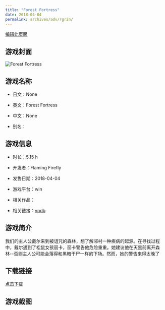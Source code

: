 ```yaml
---
title: "Forest Fortress"
date: 2018-04-04
permalink: archives/adv/rgr2n/
---
```

[编辑此页面](https://github.com/ACG-3/ADV3-source/blob/main/source/_posts/Forest%20Fortress.md)

## 游戏封面

![Forest Fortress](https://pan.timero.xyz/d/onedrive/img_lib_001/Forest%20Fortress_cover.avif)


## 游戏名称

- 日文：None
- 英文：Forest Fortress
- 中文：None

- 别名：


## 游戏信息

- 时长：5.15 h
- 开发者：Flaming Firefly
- 发售日期：2018-04-04
- 游戏平台：win
- 相关作品：

- 相关链接：[vndb](https://vndb.org/v20950)


## 游戏简介

我们的主人公戴尔来到被诅咒的森林，想了解邻村一种疾病的起源。在寻找过程中，戴尔遇到了松鼠女孩丽卡，丽卡警告他危险重重。她建议他在天黑前离开森林--否则主人公可能会落得和黑暗干尸一样的下场。然而，她的警告来得太晚了




## 下载链接

[点击下载](https://pan.timero.xyz/onedrive/adv_lib_001/Forest%20Fortress)


## 游戏截图


